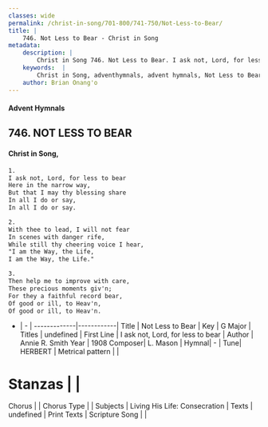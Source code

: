 ```yaml
---
classes: wide
permalink: /christ-in-song/701-800/741-750/Not-Less-to-Bear/
title: |
    746. Not Less to Bear - Christ in Song
metadata:
    description: |
        Christ in Song 746. Not Less to Bear. I ask not, Lord, for less to bear Here in the narrow way, But that I may thy blessing share In all I do or say, In all I do or say.
    keywords:  |
        Christ in Song, adventhymnals, advent hymnals, Not Less to Bear, I ask not, Lord, for less to bear. 
    author: Brian Onang'o
---
```


#### Advent Hymnals
## 746. NOT LESS TO BEAR
####  Christ in Song,

```txt
1.
I ask not, Lord, for less to bear
Here in the narrow way,
But that I may thy blessing share
In all I do or say,
In all I do or say.

2.
With thee to lead, I will not fear
In scenes with danger rife,
While still thy cheering voice I hear,
"I am the Way, the Life,
I am the Way, the Life."

3.
Then help me to improve with care,
These precious moments giv'n;
For they a faithful record bear,
Of good or ill, to Heav'n,
Of good or ill, to Heav'n.

```

- |   -  |
-------------|------------|
Title | Not Less to Bear |
Key | G Major |
Titles | undefined |
First Line | I ask not, Lord, for less to bear |
Author | Annie R. Smith
Year | 1908
Composer| L. Mason |
Hymnal|  - |
Tune| HERBERT |
Metrical pattern | |
# Stanzas |  |
Chorus |  |
Chorus Type |  |
Subjects | Living His Life: Consecration |
Texts | undefined |
Print Texts | 
Scripture Song |  |
    
